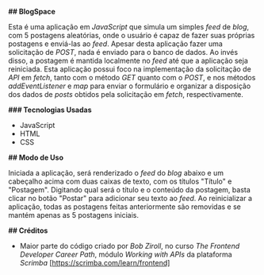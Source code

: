 **## BlogSpace**

Esta é uma aplicação em *JavaScript* que simula um simples *feed* de *blog*, com 5 postagens aleatórias, onde o usuário é capaz de fazer suas próprias postagens e enviá-las ao *feed*. Apesar desta aplicação fazer uma solicitação de *POST*, nada é enviado para o banco de dados. Ao invés disso, a postagem é mantida localmente no *feed* até que a aplicação seja reiniciada.
Esta aplicação possui foco na implementação da solicitação de *API* em *fetch*, tanto com o método *GET* quanto com o *POST*, e nos métodos *addEventListener* e *map* para enviar o formulário e organizar a disposição dos dados de *posts* obtidos pela solicitação em *fetch*, respectivamente.

**### Tecnologias Usadas**

* JavaScript
* HTML
* CSS

**## Modo de Uso**

Iniciada a aplicação, será renderizado o *feed* do *blog* abaixo e um cabeçalho acima com duas caixas de texto, com os títulos "Título" e "Postagem". Digitando qual será o título e o conteúdo da postagem, basta clicar no botão "Postar" para adicionar seu texto ao *feed*.
Ao reinicializar a aplicação, todas as postagens feitas anteriormente são removidas e se mantém apenas as 5 postagens iniciais.

**## Créditos**

* Maior parte do código criado por *Bob Ziroll*, no curso *The Frontend Developer Career Path*, módulo *Working with APIs* da plataforma *Scrimba* [https://scrimba.com/learn/frontend]